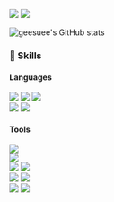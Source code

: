 <p>
  <a href="https://velog.io/@geesuee" target="_blank"><img src="https://img.shields.io/badge/Blog-DD0B78?style=flat-square&logo=GitHub%20Sponsors&logoColor=white"/></a>
  <a href="mailto:baejisu97@gmail.com" target="_blank"><img src="https://img.shields.io/badge/baejisu97@gmail.com-EA4335?style=flat-square&logo=Gmail&logoColor=white"/></a>
</p>

<!-- ![Top Langs](https://github-readme-stats.vercel.app/api/top-langs/?username=geesuee&layout=compact&theme=nightowl&langs_count=10)<br> -->
![geesuee's GitHub stats](https://github-readme-stats.vercel.app/api?username=geesuee&show_icons=true&theme=nightowl)<br>
<!-- [![Solved.ac 프로필](http://mazassumnida.wtf/api/v2/generate_badge?boj=geesuee)](https://solved.ac/geesuee) -->

### 💪 Skills
#### Languages
<p>
  <img src="https://img.shields.io/badge/Java-007396?style=flat-square&logo=java&logoColor=white">
  <img src="https://img.shields.io/badge/Javascript-F7DF1E?style=flat-square&logo=javascript&logoColor=black">
  <img src="https://img.shields.io/badge/Python-3776AB?style=flat-square&logo=python&logoColor=white"><br>
  <img src="https://img.shields.io/badge/HTML-E34F26?style=flat-square&logo=html5&logoColor=white">
  <img src="https://img.shields.io/badge/CSS-1572B6?style=flat-square&logo=css3&logoColor=white"> 
</p>

#### Tools
<p>
  <img src="https://img.shields.io/badge/Spring Boot-6DB33F?style=flat-square&logo=Spring Boot&logoColor=white"><br>
<!--   <img src="https://img.shields.io/badge/Vue-4FC08D?style=flat-square&logo=vue.js&logoColor=white"> -->
  <img src="https://img.shields.io/badge/Jupyter notebook-F37626?style=flat-square&logo=Jupyter&logoColor=white"><br>
  <img src="https://img.shields.io/badge/Elasticsearch-005571?style=flat-square&logo=Elasticsearch&logoColor=white">
  <img src="https://img.shields.io/badge/Kibana-FF458E?style=flat-square&logo=Kibana&logoColor=white"><br>
  <img src="https://img.shields.io/badge/Oracle DB-F80000?style=flat-square&logo=oracle&logoColor=white">
  <img src="https://img.shields.io/badge/MySQL DB-4479A1?style=flat-square&logo=MySQL&logoColor=white"><br>
  <img src="https://img.shields.io/badge/Git-F05032?style=flat-square&logo=Git&logoColor=white">
  <img src="https://img.shields.io/badge/Github-181717?style=flat-square&logo=github&logoColor=white">
</p>
